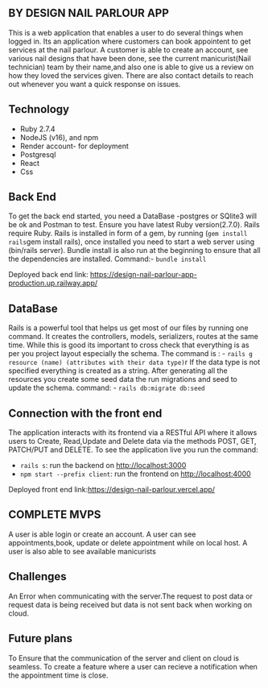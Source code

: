 
## BY DESIGN NAIL PARLOUR APP


This is a web application that enables a user to do several things when logged in. Its an application where customers can book appointent to get services at the nail parlour. A customer is able to create an account, see various nail designs that have been done, see the current manicurist(Nail technician) team by their name,and also one is able to give us a review on how they loved the services given. There are also contact details to reach out whenever you want a quick response on issues.


## Technology

- Ruby 2.7.4
- NodeJS (v16), and npm
- Render account- for deployment
- Postgresql
- React
- Css




## Back End

To get the back end started, you need a DataBase -postgres or SQlite3 will be ok and Postman to test. Ensure you have latest Ruby version(2.7.0). Rails require Ruby. Rails is installed in form of a gem, by running (`gem install rails`gem install rails), once installed you need to start a web server using (bin/rails server). Bundle install is also run at the beginning to ensure that all the dependencies are installed.
Command:- `bundle install`

Deployed back end link: https://design-nail-parlour-app-production.up.railway.app/

## DataBase

Rails is a powerful tool that helps us get most of our files by running one command. It creates the controllers, models, serializers, routes at the same time. While this is good its important to cross check that everything is as per you project layout especially the schema.
The command is : - `rails g resource (name) (attributes with their data type)`r
If the data type is not specified everything is created as a string.
After generating all the resources you create some seed data the run migrations and seed to update the schema.
command: - `rails db:migrate db:seed` 

## Connection with the front end


The application interacts with its frontend via a RESTful API where it allows users to Create, Read,Update and Delete data via the methods POST, GET, PATCH/PUT and DELETE.
To see the application live you run the command:
- `rails s`: run the backend on [http://localhost:3000](http://localhost:3000)
- `npm start --prefix client`: run the frontend on
  [http://localhost:4000](http://localhost:4000)


Deployed front end link:https://design-nail-parlour.vercel.app/


## COMPLETE MVPS
A user is able login or create an account.
A user can see appointments,book, update or delete appointment while on local host.
A user is also able to see available manicurists


## Challenges

An Error when communicating with the server.The request to post data or request data is being received but data is not sent back when working on cloud.
## Future plans
To Ensure that the communication of the server and client on cloud is seamless.
To create a feature where a user can recieve a notification when the appointment time is close.
